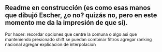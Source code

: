 ## Readme en construcción (es como esas manos que dibujó Escher, ¿o no? quizás no, pero en este momento me da la impresión de que sí).

Por hacer:
recordar opciones
que centre la comuna o algo asi
que manteniendo presionado shift se puedan combinar filtros
agregar ranking nacional
agregar explicacion de interpolacion
